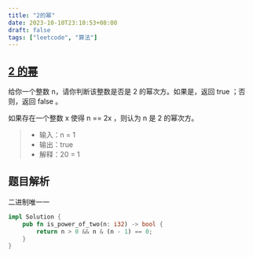 ```yaml
---
title: "2的幂"
date: 2023-10-10T23:10:53+08:00
draft: false
tags: ["leetcode", "算法"]
---
```



## [2 的幂](https://leetcode.cn/problems/power-of-two/)

给你一个整数 n，请你判断该整数是否是 2 的幂次方。如果是，返回 true ；否则，返回 false 。

如果存在一个整数 x 使得 n == 2x ，则认为 n 是 2 的幂次方。

>- 输入：n = 1
>- 输出：true
>- 解释：20 = 1


## 题目解析

二进制唯一一

```rust
impl Solution {
    pub fn is_power_of_two(n: i32) -> bool {
        return n > 0 && n & (n - 1) == 0;
    }
}
```